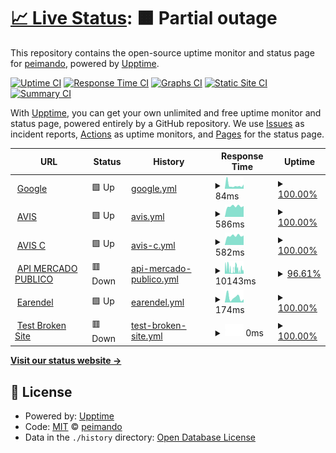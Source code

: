 # [📈 Live Status](https://peimando.github.io): <!--live status--> **🟧 Partial outage**

This repository contains the open-source uptime monitor and status page for [peimando](https://peimando.github.io), powered by [Upptime](https://github.com/upptime/upptime).

[![Uptime CI](https://github.com/peimando/fimosis_monitor/workflows/Uptime%20CI/badge.svg)](https://github.com/peimando/fimosis_monitor/actions?query=workflow%3A%22Uptime+CI%22)
[![Response Time CI](https://github.com/peimando/fimosis_monitor/workflows/Response%20Time%20CI/badge.svg)](https://github.com/peimando/fimosis_monitor/actions?query=workflow%3A%22Response+Time+CI%22)
[![Graphs CI](https://github.com/peimando/fimosis_monitor/workflows/Graphs%20CI/badge.svg)](https://github.com/peimando/fimosis_monitor/actions?query=workflow%3A%22Graphs+CI%22)
[![Static Site CI](https://github.com/peimando/fimosis_monitor/workflows/Static%20Site%20CI/badge.svg)](https://github.com/peimando/fimosis_monitor/actions?query=workflow%3A%22Static+Site+CI%22)
[![Summary CI](https://github.com/peimando/fimosis_monitor/workflows/Summary%20CI/badge.svg)](https://github.com/peimando/fimosis_monitor/actions?query=workflow%3A%22Summary+CI%22)

With [Upptime](https://upptime.js.org), you can get your own unlimited and free uptime monitor and status page, powered entirely by a GitHub repository. We use [Issues](https://github.com/peimando/fimosis_monitor/issues) as incident reports, [Actions](https://github.com/peimando/fimosis_monitor/actions) as uptime monitors, and [Pages](https://peimando.github.io) for the status page.

<!--start: status pages-->
<!-- This summary is generated by Upptime (https://github.com/upptime/upptime) -->
<!-- Do not edit this manually, your changes will be overwritten -->
<!-- prettier-ignore -->
| URL | Status | History | Response Time | Uptime |
| --- | ------ | ------- | ------------- | ------ |
| <img alt="" src="https://icons.duckduckgo.com/ip3/www.google.com.ico" height="13"> [Google](https://www.google.com) | 🟩 Up | [google.yml](https://github.com/peimando/fimosis_monitor/commits/HEAD/history/google.yml) | <details><summary><img alt="Response time graph" src="./graphs/google/response-time-week.png" height="20"> 84ms</summary><br><a href="https://peimando.github.io/fimosis_monitor/history/google"><img alt="Response time 99" src="https://img.shields.io/endpoint?url=https%3A%2F%2Fraw.githubusercontent.com%2Fpeimando%2Ffimosis_monitor%2FHEAD%2Fapi%2Fgoogle%2Fresponse-time.json"></a><br><a href="https://peimando.github.io/fimosis_monitor/history/google"><img alt="24-hour response time 147" src="https://img.shields.io/endpoint?url=https%3A%2F%2Fraw.githubusercontent.com%2Fpeimando%2Ffimosis_monitor%2FHEAD%2Fapi%2Fgoogle%2Fresponse-time-day.json"></a><br><a href="https://peimando.github.io/fimosis_monitor/history/google"><img alt="7-day response time 84" src="https://img.shields.io/endpoint?url=https%3A%2F%2Fraw.githubusercontent.com%2Fpeimando%2Ffimosis_monitor%2FHEAD%2Fapi%2Fgoogle%2Fresponse-time-week.json"></a><br><a href="https://peimando.github.io/fimosis_monitor/history/google"><img alt="30-day response time 99" src="https://img.shields.io/endpoint?url=https%3A%2F%2Fraw.githubusercontent.com%2Fpeimando%2Ffimosis_monitor%2FHEAD%2Fapi%2Fgoogle%2Fresponse-time-month.json"></a><br><a href="https://peimando.github.io/fimosis_monitor/history/google"><img alt="1-year response time 104" src="https://img.shields.io/endpoint?url=https%3A%2F%2Fraw.githubusercontent.com%2Fpeimando%2Ffimosis_monitor%2FHEAD%2Fapi%2Fgoogle%2Fresponse-time-year.json"></a></details> | <details><summary><a href="https://peimando.github.io/fimosis_monitor/history/google">100.00%</a></summary><a href="https://peimando.github.io/fimosis_monitor/history/google"><img alt="All-time uptime 100.00%" src="https://img.shields.io/endpoint?url=https%3A%2F%2Fraw.githubusercontent.com%2Fpeimando%2Ffimosis_monitor%2FHEAD%2Fapi%2Fgoogle%2Fuptime.json"></a><br><a href="https://peimando.github.io/fimosis_monitor/history/google"><img alt="24-hour uptime 100.00%" src="https://img.shields.io/endpoint?url=https%3A%2F%2Fraw.githubusercontent.com%2Fpeimando%2Ffimosis_monitor%2FHEAD%2Fapi%2Fgoogle%2Fuptime-day.json"></a><br><a href="https://peimando.github.io/fimosis_monitor/history/google"><img alt="7-day uptime 100.00%" src="https://img.shields.io/endpoint?url=https%3A%2F%2Fraw.githubusercontent.com%2Fpeimando%2Ffimosis_monitor%2FHEAD%2Fapi%2Fgoogle%2Fuptime-week.json"></a><br><a href="https://peimando.github.io/fimosis_monitor/history/google"><img alt="30-day uptime 100.00%" src="https://img.shields.io/endpoint?url=https%3A%2F%2Fraw.githubusercontent.com%2Fpeimando%2Ffimosis_monitor%2FHEAD%2Fapi%2Fgoogle%2Fuptime-month.json"></a><br><a href="https://peimando.github.io/fimosis_monitor/history/google"><img alt="1-year uptime 100.00%" src="https://img.shields.io/endpoint?url=https%3A%2F%2Fraw.githubusercontent.com%2Fpeimando%2Ffimosis_monitor%2FHEAD%2Fapi%2Fgoogle%2Fuptime-year.json"></a></details>
| <img alt="" src="https://icons.duckduckgo.com/ip3/sscoquimbo.avislatam.com.ico" height="13"> [AVIS](https://sscoquimbo.avislatam.com/modulos/login/index.cfm) | 🟩 Up | [avis.yml](https://github.com/peimando/fimosis_monitor/commits/HEAD/history/avis.yml) | <details><summary><img alt="Response time graph" src="./graphs/avis/response-time-week.png" height="20"> 586ms</summary><br><a href="https://peimando.github.io/fimosis_monitor/history/avis"><img alt="Response time 1612" src="https://img.shields.io/endpoint?url=https%3A%2F%2Fraw.githubusercontent.com%2Fpeimando%2Ffimosis_monitor%2FHEAD%2Fapi%2Favis%2Fresponse-time.json"></a><br><a href="https://peimando.github.io/fimosis_monitor/history/avis"><img alt="24-hour response time 595" src="https://img.shields.io/endpoint?url=https%3A%2F%2Fraw.githubusercontent.com%2Fpeimando%2Ffimosis_monitor%2FHEAD%2Fapi%2Favis%2Fresponse-time-day.json"></a><br><a href="https://peimando.github.io/fimosis_monitor/history/avis"><img alt="7-day response time 586" src="https://img.shields.io/endpoint?url=https%3A%2F%2Fraw.githubusercontent.com%2Fpeimando%2Ffimosis_monitor%2FHEAD%2Fapi%2Favis%2Fresponse-time-week.json"></a><br><a href="https://peimando.github.io/fimosis_monitor/history/avis"><img alt="30-day response time 575" src="https://img.shields.io/endpoint?url=https%3A%2F%2Fraw.githubusercontent.com%2Fpeimando%2Ffimosis_monitor%2FHEAD%2Fapi%2Favis%2Fresponse-time-month.json"></a><br><a href="https://peimando.github.io/fimosis_monitor/history/avis"><img alt="1-year response time 1612" src="https://img.shields.io/endpoint?url=https%3A%2F%2Fraw.githubusercontent.com%2Fpeimando%2Ffimosis_monitor%2FHEAD%2Fapi%2Favis%2Fresponse-time-year.json"></a></details> | <details><summary><a href="https://peimando.github.io/fimosis_monitor/history/avis">100.00%</a></summary><a href="https://peimando.github.io/fimosis_monitor/history/avis"><img alt="All-time uptime 99.42%" src="https://img.shields.io/endpoint?url=https%3A%2F%2Fraw.githubusercontent.com%2Fpeimando%2Ffimosis_monitor%2FHEAD%2Fapi%2Favis%2Fuptime.json"></a><br><a href="https://peimando.github.io/fimosis_monitor/history/avis"><img alt="24-hour uptime 100.00%" src="https://img.shields.io/endpoint?url=https%3A%2F%2Fraw.githubusercontent.com%2Fpeimando%2Ffimosis_monitor%2FHEAD%2Fapi%2Favis%2Fuptime-day.json"></a><br><a href="https://peimando.github.io/fimosis_monitor/history/avis"><img alt="7-day uptime 100.00%" src="https://img.shields.io/endpoint?url=https%3A%2F%2Fraw.githubusercontent.com%2Fpeimando%2Ffimosis_monitor%2FHEAD%2Fapi%2Favis%2Fuptime-week.json"></a><br><a href="https://peimando.github.io/fimosis_monitor/history/avis"><img alt="30-day uptime 99.95%" src="https://img.shields.io/endpoint?url=https%3A%2F%2Fraw.githubusercontent.com%2Fpeimando%2Ffimosis_monitor%2FHEAD%2Fapi%2Favis%2Fuptime-month.json"></a><br><a href="https://peimando.github.io/fimosis_monitor/history/avis"><img alt="1-year uptime 99.42%" src="https://img.shields.io/endpoint?url=https%3A%2F%2Fraw.githubusercontent.com%2Fpeimando%2Ffimosis_monitor%2FHEAD%2Fapi%2Favis%2Fuptime-year.json"></a></details>
| <img alt="" src="https://icons.duckduckgo.com/ip3/csscoquimbo.avislatam.com.ico" height="13"> [AVIS C](https://csscoquimbo.avislatam.com/modulos/login/index.cfm) | 🟩 Up | [avis-c.yml](https://github.com/peimando/fimosis_monitor/commits/HEAD/history/avis-c.yml) | <details><summary><img alt="Response time graph" src="./graphs/avis-c/response-time-week.png" height="20"> 582ms</summary><br><a href="https://peimando.github.io/fimosis_monitor/history/avis-c"><img alt="Response time 1596" src="https://img.shields.io/endpoint?url=https%3A%2F%2Fraw.githubusercontent.com%2Fpeimando%2Ffimosis_monitor%2FHEAD%2Fapi%2Favis-c%2Fresponse-time.json"></a><br><a href="https://peimando.github.io/fimosis_monitor/history/avis-c"><img alt="24-hour response time 598" src="https://img.shields.io/endpoint?url=https%3A%2F%2Fraw.githubusercontent.com%2Fpeimando%2Ffimosis_monitor%2FHEAD%2Fapi%2Favis-c%2Fresponse-time-day.json"></a><br><a href="https://peimando.github.io/fimosis_monitor/history/avis-c"><img alt="7-day response time 582" src="https://img.shields.io/endpoint?url=https%3A%2F%2Fraw.githubusercontent.com%2Fpeimando%2Ffimosis_monitor%2FHEAD%2Fapi%2Favis-c%2Fresponse-time-week.json"></a><br><a href="https://peimando.github.io/fimosis_monitor/history/avis-c"><img alt="30-day response time 741" src="https://img.shields.io/endpoint?url=https%3A%2F%2Fraw.githubusercontent.com%2Fpeimando%2Ffimosis_monitor%2FHEAD%2Fapi%2Favis-c%2Fresponse-time-month.json"></a><br><a href="https://peimando.github.io/fimosis_monitor/history/avis-c"><img alt="1-year response time 1596" src="https://img.shields.io/endpoint?url=https%3A%2F%2Fraw.githubusercontent.com%2Fpeimando%2Ffimosis_monitor%2FHEAD%2Fapi%2Favis-c%2Fresponse-time-year.json"></a></details> | <details><summary><a href="https://peimando.github.io/fimosis_monitor/history/avis-c">100.00%</a></summary><a href="https://peimando.github.io/fimosis_monitor/history/avis-c"><img alt="All-time uptime 99.72%" src="https://img.shields.io/endpoint?url=https%3A%2F%2Fraw.githubusercontent.com%2Fpeimando%2Ffimosis_monitor%2FHEAD%2Fapi%2Favis-c%2Fuptime.json"></a><br><a href="https://peimando.github.io/fimosis_monitor/history/avis-c"><img alt="24-hour uptime 100.00%" src="https://img.shields.io/endpoint?url=https%3A%2F%2Fraw.githubusercontent.com%2Fpeimando%2Ffimosis_monitor%2FHEAD%2Fapi%2Favis-c%2Fuptime-day.json"></a><br><a href="https://peimando.github.io/fimosis_monitor/history/avis-c"><img alt="7-day uptime 100.00%" src="https://img.shields.io/endpoint?url=https%3A%2F%2Fraw.githubusercontent.com%2Fpeimando%2Ffimosis_monitor%2FHEAD%2Fapi%2Favis-c%2Fuptime-week.json"></a><br><a href="https://peimando.github.io/fimosis_monitor/history/avis-c"><img alt="30-day uptime 100.00%" src="https://img.shields.io/endpoint?url=https%3A%2F%2Fraw.githubusercontent.com%2Fpeimando%2Ffimosis_monitor%2FHEAD%2Fapi%2Favis-c%2Fuptime-month.json"></a><br><a href="https://peimando.github.io/fimosis_monitor/history/avis-c"><img alt="1-year uptime 99.72%" src="https://img.shields.io/endpoint?url=https%3A%2F%2Fraw.githubusercontent.com%2Fpeimando%2Ffimosis_monitor%2FHEAD%2Fapi%2Favis-c%2Fuptime-year.json"></a></details>
| <img alt="" src="https://icons.duckduckgo.com/ip3/api.mercadopublico.cl.ico" height="13"> [API MERCADO PUBLICO](https://api.mercadopublico.cl/servicios/v1/publico/ordenesdecompra.json?fecha=30122022&CodigoOrganismo=7312&ticket=E1951384-BF88-4EE5-8C33-934680281626) | 🟥 Down | [api-mercado-publico.yml](https://github.com/peimando/fimosis_monitor/commits/HEAD/history/api-mercado-publico.yml) | <details><summary><img alt="Response time graph" src="./graphs/api-mercado-publico/response-time-week.png" height="20"> 10143ms</summary><br><a href="https://peimando.github.io/fimosis_monitor/history/api-mercado-publico"><img alt="Response time 6745" src="https://img.shields.io/endpoint?url=https%3A%2F%2Fraw.githubusercontent.com%2Fpeimando%2Ffimosis_monitor%2FHEAD%2Fapi%2Fapi-mercado-publico%2Fresponse-time.json"></a><br><a href="https://peimando.github.io/fimosis_monitor/history/api-mercado-publico"><img alt="24-hour response time 5395" src="https://img.shields.io/endpoint?url=https%3A%2F%2Fraw.githubusercontent.com%2Fpeimando%2Ffimosis_monitor%2FHEAD%2Fapi%2Fapi-mercado-publico%2Fresponse-time-day.json"></a><br><a href="https://peimando.github.io/fimosis_monitor/history/api-mercado-publico"><img alt="7-day response time 10143" src="https://img.shields.io/endpoint?url=https%3A%2F%2Fraw.githubusercontent.com%2Fpeimando%2Ffimosis_monitor%2FHEAD%2Fapi%2Fapi-mercado-publico%2Fresponse-time-week.json"></a><br><a href="https://peimando.github.io/fimosis_monitor/history/api-mercado-publico"><img alt="30-day response time 13044" src="https://img.shields.io/endpoint?url=https%3A%2F%2Fraw.githubusercontent.com%2Fpeimando%2Ffimosis_monitor%2FHEAD%2Fapi%2Fapi-mercado-publico%2Fresponse-time-month.json"></a><br><a href="https://peimando.github.io/fimosis_monitor/history/api-mercado-publico"><img alt="1-year response time 6745" src="https://img.shields.io/endpoint?url=https%3A%2F%2Fraw.githubusercontent.com%2Fpeimando%2Ffimosis_monitor%2FHEAD%2Fapi%2Fapi-mercado-publico%2Fresponse-time-year.json"></a></details> | <details><summary><a href="https://peimando.github.io/fimosis_monitor/history/api-mercado-publico">96.61%</a></summary><a href="https://peimando.github.io/fimosis_monitor/history/api-mercado-publico"><img alt="All-time uptime 99.08%" src="https://img.shields.io/endpoint?url=https%3A%2F%2Fraw.githubusercontent.com%2Fpeimando%2Ffimosis_monitor%2FHEAD%2Fapi%2Fapi-mercado-publico%2Fuptime.json"></a><br><a href="https://peimando.github.io/fimosis_monitor/history/api-mercado-publico"><img alt="24-hour uptime 98.53%" src="https://img.shields.io/endpoint?url=https%3A%2F%2Fraw.githubusercontent.com%2Fpeimando%2Ffimosis_monitor%2FHEAD%2Fapi%2Fapi-mercado-publico%2Fuptime-day.json"></a><br><a href="https://peimando.github.io/fimosis_monitor/history/api-mercado-publico"><img alt="7-day uptime 96.61%" src="https://img.shields.io/endpoint?url=https%3A%2F%2Fraw.githubusercontent.com%2Fpeimando%2Ffimosis_monitor%2FHEAD%2Fapi%2Fapi-mercado-publico%2Fuptime-week.json"></a><br><a href="https://peimando.github.io/fimosis_monitor/history/api-mercado-publico"><img alt="30-day uptime 96.43%" src="https://img.shields.io/endpoint?url=https%3A%2F%2Fraw.githubusercontent.com%2Fpeimando%2Ffimosis_monitor%2FHEAD%2Fapi%2Fapi-mercado-publico%2Fuptime-month.json"></a><br><a href="https://peimando.github.io/fimosis_monitor/history/api-mercado-publico"><img alt="1-year uptime 99.08%" src="https://img.shields.io/endpoint?url=https%3A%2F%2Fraw.githubusercontent.com%2Fpeimando%2Ffimosis_monitor%2FHEAD%2Fapi%2Fapi-mercado-publico%2Fuptime-year.json"></a></details>
| <img alt="" src="https://icons.duckduckgo.com/ip3/peimando.github.io.ico" height="13"> [Earendel](https://peimando.github.io/) | 🟩 Up | [earendel.yml](https://github.com/peimando/fimosis_monitor/commits/HEAD/history/earendel.yml) | <details><summary><img alt="Response time graph" src="./graphs/earendel/response-time-week.png" height="20"> 174ms</summary><br><a href="https://peimando.github.io/fimosis_monitor/history/earendel"><img alt="Response time 107" src="https://img.shields.io/endpoint?url=https%3A%2F%2Fraw.githubusercontent.com%2Fpeimando%2Ffimosis_monitor%2FHEAD%2Fapi%2Fearendel%2Fresponse-time.json"></a><br><a href="https://peimando.github.io/fimosis_monitor/history/earendel"><img alt="24-hour response time 111" src="https://img.shields.io/endpoint?url=https%3A%2F%2Fraw.githubusercontent.com%2Fpeimando%2Ffimosis_monitor%2FHEAD%2Fapi%2Fearendel%2Fresponse-time-day.json"></a><br><a href="https://peimando.github.io/fimosis_monitor/history/earendel"><img alt="7-day response time 174" src="https://img.shields.io/endpoint?url=https%3A%2F%2Fraw.githubusercontent.com%2Fpeimando%2Ffimosis_monitor%2FHEAD%2Fapi%2Fearendel%2Fresponse-time-week.json"></a><br><a href="https://peimando.github.io/fimosis_monitor/history/earendel"><img alt="30-day response time 102" src="https://img.shields.io/endpoint?url=https%3A%2F%2Fraw.githubusercontent.com%2Fpeimando%2Ffimosis_monitor%2FHEAD%2Fapi%2Fearendel%2Fresponse-time-month.json"></a><br><a href="https://peimando.github.io/fimosis_monitor/history/earendel"><img alt="1-year response time 108" src="https://img.shields.io/endpoint?url=https%3A%2F%2Fraw.githubusercontent.com%2Fpeimando%2Ffimosis_monitor%2FHEAD%2Fapi%2Fearendel%2Fresponse-time-year.json"></a></details> | <details><summary><a href="https://peimando.github.io/fimosis_monitor/history/earendel">100.00%</a></summary><a href="https://peimando.github.io/fimosis_monitor/history/earendel"><img alt="All-time uptime 100.00%" src="https://img.shields.io/endpoint?url=https%3A%2F%2Fraw.githubusercontent.com%2Fpeimando%2Ffimosis_monitor%2FHEAD%2Fapi%2Fearendel%2Fuptime.json"></a><br><a href="https://peimando.github.io/fimosis_monitor/history/earendel"><img alt="24-hour uptime 100.00%" src="https://img.shields.io/endpoint?url=https%3A%2F%2Fraw.githubusercontent.com%2Fpeimando%2Ffimosis_monitor%2FHEAD%2Fapi%2Fearendel%2Fuptime-day.json"></a><br><a href="https://peimando.github.io/fimosis_monitor/history/earendel"><img alt="7-day uptime 100.00%" src="https://img.shields.io/endpoint?url=https%3A%2F%2Fraw.githubusercontent.com%2Fpeimando%2Ffimosis_monitor%2FHEAD%2Fapi%2Fearendel%2Fuptime-week.json"></a><br><a href="https://peimando.github.io/fimosis_monitor/history/earendel"><img alt="30-day uptime 100.00%" src="https://img.shields.io/endpoint?url=https%3A%2F%2Fraw.githubusercontent.com%2Fpeimando%2Ffimosis_monitor%2FHEAD%2Fapi%2Fearendel%2Fuptime-month.json"></a><br><a href="https://peimando.github.io/fimosis_monitor/history/earendel"><img alt="1-year uptime 100.00%" src="https://img.shields.io/endpoint?url=https%3A%2F%2Fraw.githubusercontent.com%2Fpeimando%2Ffimosis_monitor%2FHEAD%2Fapi%2Fearendel%2Fuptime-year.json"></a></details>
| <img alt="" src="https://icons.duckduckgo.com/ip3/thissitedoesnotexist.koj.co.ico" height="13"> [Test Broken Site](https://thissitedoesnotexist.koj.co) | 🟥 Down | [test-broken-site.yml](https://github.com/peimando/fimosis_monitor/commits/HEAD/history/test-broken-site.yml) | <details><summary><img alt="Response time graph" src="./graphs/test-broken-site/response-time-week.png" height="20"> 0ms</summary><br><a href="https://peimando.github.io/fimosis_monitor/history/test-broken-site"><img alt="Response time 0" src="https://img.shields.io/endpoint?url=https%3A%2F%2Fraw.githubusercontent.com%2Fpeimando%2Ffimosis_monitor%2FHEAD%2Fapi%2Ftest-broken-site%2Fresponse-time.json"></a><br><a href="https://peimando.github.io/fimosis_monitor/history/test-broken-site"><img alt="24-hour response time 0" src="https://img.shields.io/endpoint?url=https%3A%2F%2Fraw.githubusercontent.com%2Fpeimando%2Ffimosis_monitor%2FHEAD%2Fapi%2Ftest-broken-site%2Fresponse-time-day.json"></a><br><a href="https://peimando.github.io/fimosis_monitor/history/test-broken-site"><img alt="7-day response time 0" src="https://img.shields.io/endpoint?url=https%3A%2F%2Fraw.githubusercontent.com%2Fpeimando%2Ffimosis_monitor%2FHEAD%2Fapi%2Ftest-broken-site%2Fresponse-time-week.json"></a><br><a href="https://peimando.github.io/fimosis_monitor/history/test-broken-site"><img alt="30-day response time 0" src="https://img.shields.io/endpoint?url=https%3A%2F%2Fraw.githubusercontent.com%2Fpeimando%2Ffimosis_monitor%2FHEAD%2Fapi%2Ftest-broken-site%2Fresponse-time-month.json"></a><br><a href="https://peimando.github.io/fimosis_monitor/history/test-broken-site"><img alt="1-year response time 0" src="https://img.shields.io/endpoint?url=https%3A%2F%2Fraw.githubusercontent.com%2Fpeimando%2Ffimosis_monitor%2FHEAD%2Fapi%2Ftest-broken-site%2Fresponse-time-year.json"></a></details> | <details><summary><a href="https://peimando.github.io/fimosis_monitor/history/test-broken-site">100.00%</a></summary><a href="https://peimando.github.io/fimosis_monitor/history/test-broken-site"><img alt="All-time uptime 100.00%" src="https://img.shields.io/endpoint?url=https%3A%2F%2Fraw.githubusercontent.com%2Fpeimando%2Ffimosis_monitor%2FHEAD%2Fapi%2Ftest-broken-site%2Fuptime.json"></a><br><a href="https://peimando.github.io/fimosis_monitor/history/test-broken-site"><img alt="24-hour uptime 100.00%" src="https://img.shields.io/endpoint?url=https%3A%2F%2Fraw.githubusercontent.com%2Fpeimando%2Ffimosis_monitor%2FHEAD%2Fapi%2Ftest-broken-site%2Fuptime-day.json"></a><br><a href="https://peimando.github.io/fimosis_monitor/history/test-broken-site"><img alt="7-day uptime 100.00%" src="https://img.shields.io/endpoint?url=https%3A%2F%2Fraw.githubusercontent.com%2Fpeimando%2Ffimosis_monitor%2FHEAD%2Fapi%2Ftest-broken-site%2Fuptime-week.json"></a><br><a href="https://peimando.github.io/fimosis_monitor/history/test-broken-site"><img alt="30-day uptime 100.00%" src="https://img.shields.io/endpoint?url=https%3A%2F%2Fraw.githubusercontent.com%2Fpeimando%2Ffimosis_monitor%2FHEAD%2Fapi%2Ftest-broken-site%2Fuptime-month.json"></a><br><a href="https://peimando.github.io/fimosis_monitor/history/test-broken-site"><img alt="1-year uptime 100.00%" src="https://img.shields.io/endpoint?url=https%3A%2F%2Fraw.githubusercontent.com%2Fpeimando%2Ffimosis_monitor%2FHEAD%2Fapi%2Ftest-broken-site%2Fuptime-year.json"></a></details>

<!--end: status pages-->

[**Visit our status website →**](https://peimando.github.io/fimosis_monitor)

## 📄 License

- Powered by: [Upptime](https://github.com/upptime/upptime)
- Code: [MIT](./LICENSE) © [peimando](https://peimando.github.io)
- Data in the `./history` directory: [Open Database License](https://opendatacommons.org/licenses/odbl/1-0/)
